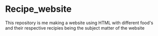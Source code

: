 # Recipe_website
This repository is me making a website using HTML with different food's and their respective recipies being the subject matter of the website 